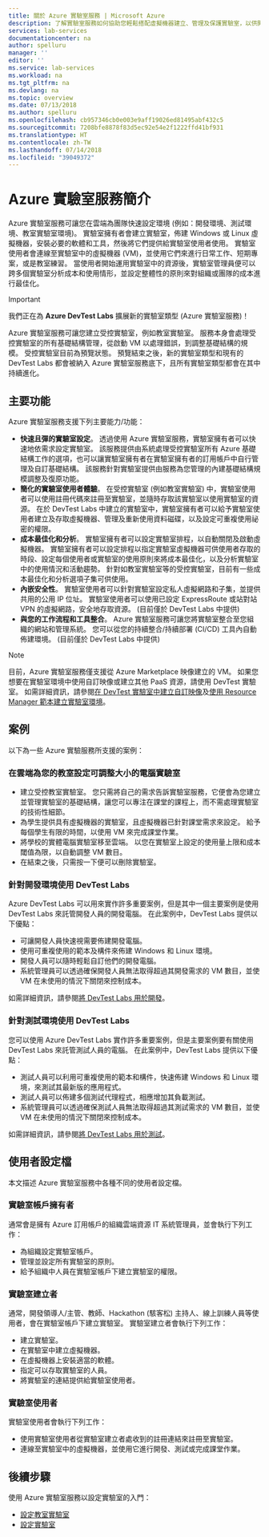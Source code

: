 ```yaml
---
title: 關於 Azure 實驗室服務 | Microsoft Azure
description: 了解實驗室服務如何協助您輕鬆搭配虛擬機器建立、管理及保護實驗室，以供開發人員、測試人員、教育工作者、學生及其他人員使用。
services: lab-services
documentationcenter: na
author: spelluru
manager: ''
editor: ''
ms.service: lab-services
ms.workload: na
ms.tgt_pltfrm: na
ms.devlang: na
ms.topic: overview
ms.date: 07/13/2018
ms.author: spelluru
ms.openlocfilehash: cb957346cb0e003e9aff19026ed81495abf432c5
ms.sourcegitcommit: 7208bfe8878f83d5ec92e54e2f1222ffd41bf931
ms.translationtype: HT
ms.contentlocale: zh-TW
ms.lasthandoff: 07/14/2018
ms.locfileid: "39049372"
---
```

# <a name="an-introduction-to-azure-lab-services"></a>Azure 實驗室服務簡介
Azure 實驗室服務可讓您在雲端為團隊快速設定環境 (例如：開發環境、測試環境、教室實驗室環境)。 實驗室擁有者會建立實驗室，佈建 Windows 或 Linux 虛擬機器，安裝必要的軟體和工具，然後將它們提供給實驗室使用者使用。 實驗室使用者會連線至實驗室中的虛擬機器 (VM)，並使用它們來進行日常工作、短期專案，或是教室練習。 當使用者開始運用實驗室中的資源後，實驗室管理員便可以跨多個實驗室分析成本和使用情形，並設定整體性的原則來對組織或團隊的成本進行最佳化。

> [!IMPORTANT]
> 我們正在為 **Azure DevTest Labs** 擴展新的實驗室類型 (Azure 實驗室服務)！ 
> 
> Azure 實驗室服務可讓您建立受控實驗室，例如教室實驗室。 服務本身會處理受控實驗室的所有基礎結構管理，從啟動 VM 以處理錯誤，到調整基礎結構的規模。 受控實驗室目前為預覽狀態。 預覽結束之後，新的實驗室類型和現有的 DevTest Labs 都會被納入 Azure 實驗室服務底下，且所有實驗室類型都會在其中持續進化。 

## <a name="key-capabilities"></a>主要功能
Azure 實驗室服務支援下列主要能力/功能： 

- **快速且彈的實驗室設定**。 透過使用 Azure 實驗室服務，實驗室擁有者可以快速地依需求設定實驗室。 該服務提供由系統處理受控實驗室所有 Azure 基礎結構工作的選項，也可以讓實驗室擁有者在實驗室擁有者的訂用帳戶中自行管理及自訂基礎結構。 該服務針對實驗室提供由服務為您管理的內建基礎結構規模調整及復原功能。 
- **簡化的實驗室使用者體驗**。 在受控實驗室 (例如教室實驗室) 中，實驗室使用者可以使用註冊代碼來註冊至實驗室，並隨時存取該實驗室以使用實驗室的資源。 在於 DevTest Labs 中建立的實驗室中，實驗室擁有者可以給予實驗室使用者建立及存取虛擬機器、管理及重新使用資料磁碟，以及設定可重複使用祕密的權限。  
- **成本最佳化和分析**。 實驗室擁有者可以設定實驗室排程，以自動關閉及啟動虛擬機器。 實驗室擁有者可以設定排程以指定實驗室虛擬機器可供使用者存取的時段、設定每個使用者或實驗室的使用原則來將成本最佳化，以及分析實驗室中的使用情況和活動趨勢。 針對如教室實驗室等的受控實驗室，目前有一些成本最佳化和分析選項子集可供使用。 
- **內嵌安全性**。 實驗室使用者可以針對實驗室設定私人虛擬網路和子集，並提供共用的公用 IP 位址。 實驗室使用者可以使用已設定 ExpressRoute 或站對站 VPN 的虛擬網路，安全地存取資源。 (目前僅於 DevTest Labs 中提供)
- **與您的工作流程和工具整合**。 Azure 實驗室服務可讓您將實驗室整合至您組織的網站和管理系統。 您可以從您的持續整合/持續部署 (CI/CD) 工具內自動佈建環境。 (目前僅於 DevTest Labs 中提供)

> [!NOTE]
> 目前，Azure 實驗室服務僅支援從 Azure Marketplace 映像建立的 VM。 如果您想要在實驗室環境中使用自訂映像或建立其他 PaaS 資源，請使用 DevTest 實驗室。 如需詳細資訊，請參閱[在 DevTest 實驗室中建立自訂映像](devtest-lab-create-custom-image-from-vm-using-portal.md)及[使用 Resource Manager 範本建立實驗室環境](devtest-lab-create-environment-from-arm.md)。 

## <a name="scenarios"></a>案例
以下為一些 Azure 實驗服務所支援的案例： 

### <a name="set-up-a-resizable-computer-lab-in-the-cloud-for-your-classroom"></a>在雲端為您的教室設定可調整大小的電腦實驗室  

- 建立受控教室實驗室。 您只需將自己的需求告訴實驗室服務，它便會為您建立並管理實驗室的基礎結構，讓您可以專注在課堂的課程上，而不需處理實驗室的技術性細節。 
- 為學生提供具有虛擬機器的實驗室，且虛擬機器已針對課堂需求來設定。 給予每個學生有限的時間，以使用 VM 來完成課堂作業。  
- 將學校的實體電腦實驗室移至雲端。 以您在實驗室上設定的使用量上限和成本閾值為限，以自動調整 VM 數目。 
- 在結束之後，只需按一下便可以刪除實驗室。 

### <a name="use-devtest-labs-for-development-environments"></a>針對開發環境使用 DevTest Labs 
Azure DevTest Labs 可以用來實作許多重要案例，但是其中一個主要案例是使用 DevTest Labs 來託管開發人員的開發電腦。 在此案例中，DevTest Labs 提供以下優點： 

- 可讓開發人員快速視需要佈建開發電腦。
- 使用可重複使用的範本及構件來佈建 Windows 和 Linux 環境。
- 開發人員可以隨時輕鬆自訂他們的開發電腦。
- 系統管理員可以透過確保開發人員無法取得超過其開發需求的 VM 數目，並使 VM 在未使用的情況下關閉來控制成本。 

如需詳細資訊，請參閱[將 DevTest Labs 用於開發](devtest-lab-developer-lab.md)。 

### <a name="use-devtest-labs-for-test-environments"></a>針對測試環境使用 DevTest Labs
您可以使用 Azure DevTest Labs 實作許多重要案例，但是主要案例要有關使用 DevTest Labs 來託管測試人員的電腦。 在此案例中，DevTest Labs 提供以下優點：

- 測試人員可以利用可重複使用的範本和構件，快速佈建 Windows 和 Linux 環境，來測試其最新版的應用程式。
- 測試人員可以佈建多個測試代理程式，相應增加其負載測試。
- 系統管理員可以透過確保測試人員無法取得超過其測試需求的 VM 數目，並使 VM 在未使用的情況下關閉來控制成本。

如需詳細資訊，請參閱[將 DevTest Labs 用於測試](devtest-lab-test-env.md)。

## <a name="user-profiles"></a>使用者設定檔
本文描述 Azure 實驗室服務中各種不同的使用者設定檔。 

### <a name="lab-account-owner"></a>實驗室帳戶擁有者
通常會是擁有 Azure 訂用帳戶的組織雲端資源 IT 系統管理員，並會執行下列工作：   

- 為組織設定實驗室帳戶。
- 管理並設定所有實驗室的原則。
- 給予組織中人員在實驗室帳戶下建立實驗室的權限。

### <a name="lab-creator"></a>實驗室建立者 
通常，開發領導人/主管、教師、Hackathon (駭客松) 主持人、線上訓練人員等使用者，會在實驗室帳戶下建立實驗室。 實驗室建立者會執行下列工作： 

- 建立實驗室。
- 在實驗室中建立虛擬機器。 
- 在虛擬機器上安裝適當的軟體。
- 指定可以存取實驗室的人員。
- 將實驗室的連結提供給實驗室使用者。

### <a name="lab-user"></a>實驗室使用者
實驗室使用者會執行下列工作：

- 使用實驗室使用者從實驗室建立者處收到的註冊連結來註冊至實驗室。 
- 連線至實驗室中的虛擬機器，並使用它進行開發、測試或完成課堂作業。 

## <a name="next-steps"></a>後續步驟
使用 Azure 實驗室服務以設定實驗室的入門：

- [設定教室實驗室](classroom-labs/tutorial-setup-classroom-lab.md)
- [設定實驗室](tutorial-create-custom-lab.md)
